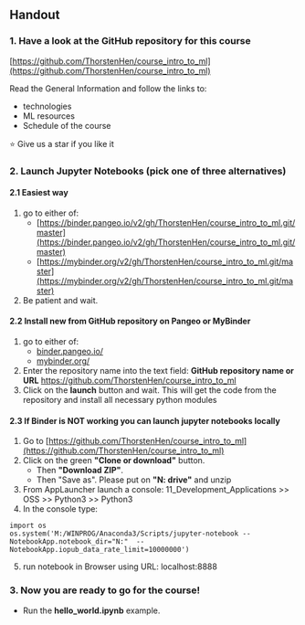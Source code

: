 ## Handout
### 1. Have a look at the GitHub repository for this course

[https://github.com/ThorstenHen/course_intro_to_ml](https://github.com/ThorstenHen/course_intro_to_ml)

Read the General Information and follow the links to:
- technologies
- ML resources
- Schedule of the course

:star: Give us a star if you like it

### 2. Launch Jupyter Notebooks (pick one of three alternatives)
#### 2.1 Easiest way
1. go to either of:
    - [https://binder.pangeo.io/v2/gh/ThorstenHen/course_intro_to_ml.git/master](https://binder.pangeo.io/v2/gh/ThorstenHen/course_intro_to_ml.git/master)
    - [https://mybinder.org/v2/gh/ThorstenHen/course_intro_to_ml.git/master](https://mybinder.org/v2/gh/ThorstenHen/course_intro_to_ml.git/master)
3. Be patient and wait.

#### 2.2 Install new from GitHub repository on Pangeo or MyBinder
1. go to either of:
    - [binder.pangeo.io/](https://binder.pangeo.io/)
    - [mybinder.org/](https://mybinder.org/)
2. Enter the repository name into the text field: **GitHub repository name or URL**
https://github.com/ThorstenHen/course_intro_to_ml
3. Click on the **launch** button and wait. 
This will get the code from the repository and install all necessary python modules

#### 2.3 If Binder is NOT working you can launch jupyter notebooks locally
1. Go to [https://github.com/ThorstenHen/course_intro_to_ml](https://github.com/ThorstenHen/course_intro_to_ml)
2. Click on the green **"Clone or download"** button. 
    * Then **"Download ZIP"**. 
    * Then "Save as". Please put on **"N: drive"** and unzip
3. From AppLauncher launch a console: 11_Development_Applications >> OSS >> Python3 >> Python3
4. In the console type:
~~~~
import os
os.system('M:/WINPROG/Anaconda3/Scripts/jupyter-notebook --NotebookApp.notebook_dir="N:"  --NotebookApp.iopub_data_rate_limit=10000000')
~~~~
5. run notebook in Browser using URL: localhost:8888

### 3. Now you are ready to go for the course!
- Run the **hello_world.ipynb** example.
